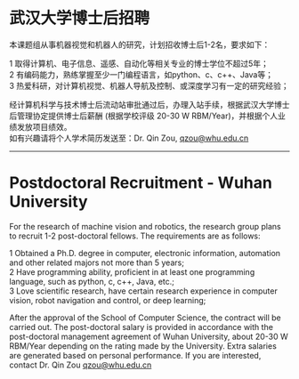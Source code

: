 
# 武汉大学博士后招聘

本课题组从事机器视觉和机器人的研究，计划招收博士后1-2名，要求如下：  

1 取得计算机、电子信息、遥感、自动化等相关专业的博士学位不超过5年；  
2 有编码能力，熟练掌握至少一门编程语言，如python、c、c++、Java等；  
3 热爱科研，对计算机视觉、机器人导航及控制、或深度学习有一定的研究经验；  

经计算机科学与技术博士后流动站审批通过后，办理入站手续，根据武汉大学博士后管理协定提供博士后薪酬 (根据学校评级 20-30 W RBM/Year)，并根据个人业绩发放项目绩效。  
如有兴趣请将个人学术简历发送至：Dr. Qin Zou, qzou@whu.edu.cn

------

# Postdoctoral Recruitment - Wuhan University

For the research of machine vision and robotics, the research group plans to recruit 1-2 post-doctoral fellows. The requirements are as follows:  

1 Obtained a Ph.D. degree in computer, electronic information, automation and other related majors not more than 5 years;  
2 Have programming ability, proficient in at least one programming language, such as python, c, c++, Java, etc.;  
3 Love scientific research, have certain research experience in computer vision, robot navigation and control, or deep learning;  

After the approval of the School of Computer Science, the contract will be carried out. The post-doctoral salary is provided in accordance with the post-doctoral management agreement of Wuhan University, about 20-30 W RBM/Year depending on the rating made by the University. Extra salaries are generated based on personal performance. If you are interested, contact Dr. Qin Zou qzou@whu.edu.cn

